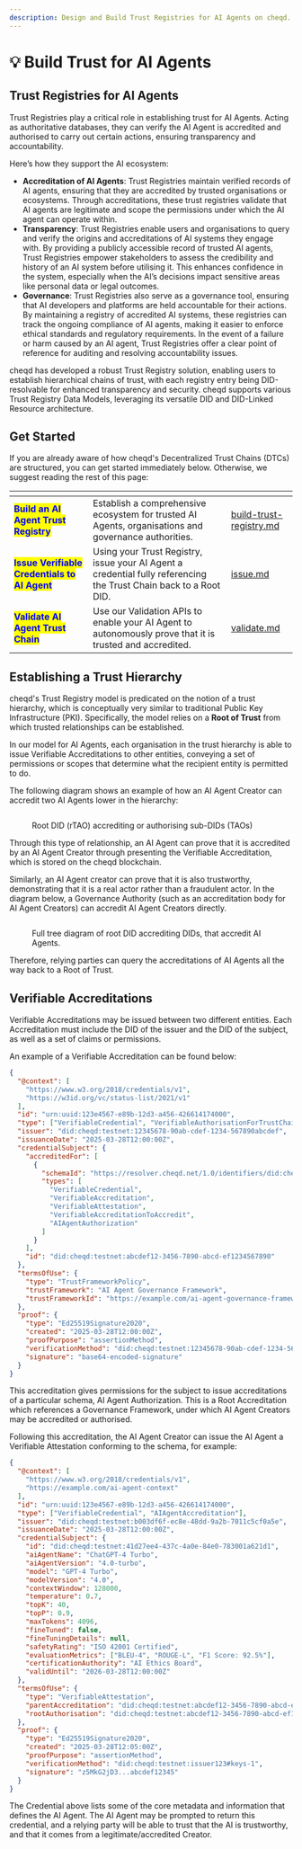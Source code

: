 ```yaml
---
description: Design and Build Trust Registries for AI Agents on cheqd.
---
```


# 💡 Build Trust for AI Agents

## Trust Registries for AI Agents <a href="#hierarchy-examples" id="hierarchy-examples"></a>

Trust Registries play a critical role in establishing trust for AI Agents. Acting as authoritative databases, they can verify the AI Agent is accredited and authorised to carry out certain actions, ensuring transparency and accountability.

Here’s how they support the AI ecosystem:

* **Accreditation of AI Agents**: Trust Registries maintain verified records of AI agents, ensuring that they are accredited by trusted organisations or ecosystems. Through accreditations, these trust registries validate that AI agents are legitimate and scope the permissions under which the AI agent can operate within.
* **Transparency**: Trust Registries enable users and organisations to query and verify the origins and accreditations of AI systems they engage with. By providing a publicly accessible record of trusted AI agents, Trust Registries empower stakeholders to assess the credibility and history of an AI system before utilising it. This enhances confidence in the system, especially when the AI’s decisions impact sensitive areas like personal data or legal outcomes.
* **Governance**: Trust Registries also serve as a governance tool, ensuring that AI developers and platforms are held accountable for their actions. By maintaining a registry of accredited AI systems, these registries can track the ongoing compliance of AI agents, making it easier to enforce ethical standards and regulatory requirements. In the event of a failure or harm caused by an AI agent, Trust Registries offer a clear point of reference for auditing and resolving accountability issues.

cheqd has developed a robust Trust Registry solution, enabling users to establish hierarchical chains of trust, with each registry entry being DID-resolvable for enhanced transparency and security. cheqd supports various Trust Registry Data Models, leveraging its versatile DID and DID-Linked Resource architecture.

## Get Started

If you are already aware of how cheqd's Decentralized Trust Chains (DTCs) are structured, you can get started immediately below. Otherwise, we suggest reading the rest of this page:

<table data-view="cards"><thead><tr><th></th><th></th><th data-hidden data-card-target data-type="content-ref"></th></tr></thead><tbody><tr><td><mark style="color:blue;"><strong>Build an AI Agent Trust Registry</strong></mark></td><td>Establish a comprehensive ecosystem for trusted AI Agents, organisations and governance authorities.</td><td><a href="build-trust-registry.md">build-trust-registry.md</a></td></tr><tr><td><mark style="color:blue;"><strong>Issue Verifiable Credentials to AI Agent</strong></mark></td><td>Using your Trust Registry, issue your AI Agent a credential fully referencing the Trust Chain back to a Root DID.</td><td><a href="issue.md">issue.md</a></td></tr><tr><td><mark style="color:blue;"><strong>Validate AI Agent Trust Chain</strong></mark></td><td>Use our Validation APIs to enable your AI Agent to autonomously prove that it is trusted and accredited.</td><td><a href="validate.md">validate.md</a></td></tr></tbody></table>

## Establishing a Trust Hierarchy <a href="#hierarchy-examples" id="hierarchy-examples"></a>

cheqd's Trust Registry model is predicated on the notion of a trust hierarchy, which is conceptually very similar to traditional Public Key Infrastructure (PKI). Specifically, the model relies on a **Root of Trust** from which trusted relationships can be established.

In our model for AI Agents, each organisation in the trust hierarchy is able to issue Verifiable Accreditations to other entities, conveying a set of permissions or scopes that determine what the recipient entity is permitted to do.&#x20;

The following diagram shows an example of how an AI Agent Creator can accredit two AI Agents lower in the hierarchy:

<figure><img src="../../.gitbook/assets/AI Agent Trust Registries.jpg" alt=""><figcaption><p>Root DID (rTAO) accrediting or authorising sub-DIDs (TAOs)</p></figcaption></figure>

Through this type of relationship, an AI Agent can prove that it is accredited by an AI Agent Creator through presenting the Verifiable Accreditation, which is stored on the cheqd blockchain.

Similarly, an AI Agent creator can prove that it is also trustworthy, demonstrating that it is a real actor rather than a fraudulent actor. In the diagram below, a Governance Authority (such as an accreditation body for AI Agent Creators) can accredit AI Agent Creators directly.

<figure><img src="../../.gitbook/assets/AI Agent Trust Registries (Governance Authority).jpg" alt=""><figcaption><p>Full tree diagram of root DID accrediting DIDs, that accredit AI Agents.</p></figcaption></figure>

Therefore, relying parties can query the accreditations of AI Agents all the way back to a Root of Trust.

## Verifiable Accreditations

Verifiable Accreditations may be issued between two different entities. Each Accreditation must include the DID of the issuer and the DID of the subject, as well as a set of claims or permissions.

An example of a Verifiable Accreditation can be found below:

```json
{
  "@context": [
    "https://www.w3.org/2018/credentials/v1",
    "https://w3id.org/vc/status-list/2021/v1"
  ],
  "id": "urn:uuid:123e4567-e89b-12d3-a456-426614174000",
  "type": ["VerifiableCredential", "VerifiableAuthorisationForTrustChain", "AIAgentAuthorization"],
  "issuer": "did:cheqd:testnet:12345678-90ab-cdef-1234-567890abcdef",
  "issuanceDate": "2025-03-28T12:00:00Z",
  "credentialSubject": {
    "accreditedFor": [
      {
        "schemaId": "https://resolver.cheqd.net/1.0/identifiers/did:cheqd:testnet:b003df6f-ec8e-48dd-9a2b-7011c5cf0a5e?resourceName=AIAgentAuthorization&resourceType=JSONSchemaValidator2020",
        "types": [
          "VerifiableCredential",
          "VerifiableAccreditation",
          "VerifiableAttestation",
          "VerifiableAccreditationToAccredit",
          "AIAgentAuthorization"
        ]
      }
    ],
    "id": "did:cheqd:testnet:abcdef12-3456-7890-abcd-ef1234567890"
  },
  "termsOfUse": {
    "type": "TrustFrameworkPolicy",
    "trustFramework": "AI Agent Governance Framework",
    "trustFrameworkId": "https://example.com/ai-agent-governance-framework"
  },
  "proof": {
    "type": "Ed25519Signature2020",
    "created": "2025-03-28T12:00:00Z",
    "proofPurpose": "assertionMethod",
    "verificationMethod": "did:cheqd:testnet:12345678-90ab-cdef-1234-567890abcdef#keys-1",
    "signature": "base64-encoded-signature"
  }
}

```

This accreditation gives permissions for the subject to issue accreditations of a particular schema, AI Agent Authorization. This is a Root Accreditation which references a Governance Framework, under which AI Agent Creators may be accredited or authorised.

Following this accreditation, the AI Agent Creator can issue the AI Agent a Verifiable Attestation conforming to the schema, for example:

```json
{
  "@context": [
    "https://www.w3.org/2018/credentials/v1",
    "https://example.com/ai-agent-context"
  ],
  "id": "urn:uuid:123e4567-e89b-12d3-a456-426614174000",
  "type": ["VerifiableCredential", "AIAgentAccreditation"],
  "issuer": "did:cheqd:testnet:b003df6f-ec8e-48dd-9a2b-7011c5cf0a5e",
  "issuanceDate": "2025-03-28T12:00:00Z",
  "credentialSubject": {
    "id": "did:cheqd:testnet:41d27ee4-437c-4a0e-84e0-783001a621d1",
    "aiAgentName": "ChatGPT-4 Turbo",
    "aiAgentVersion": "4.0-turbo",
    "model": "GPT-4 Turbo",
    "modelVersion": "4.0",
    "contextWindow": 128000,
    "temperature": 0.7,
    "topK": 40,
    "topP": 0.9,
    "maxTokens": 4096,
    "fineTuned": false,
    "fineTuningDetails": null,
    "safetyRating": "ISO 42001 Certified",
    "evaluationMetrics": ["BLEU-4", "ROUGE-L", "F1 Score: 92.5%"],
    "certificationAuthority": "AI Ethics Board",
    "validUntil": "2026-03-28T12:00:00Z"
  },
  "termsOfUse": {
    "type": "VerifiableAttestation",
    "parentAccreditation": "did:cheqd:testnet:abcdef12-3456-7890-abcd-ef1234567890?resourceName=AIAgentAuthorization&resourceType=VerifiableAuthorisationForTrustChain",
    "rootAuthorisation": "did:cheqd:testnet:abcdef12-3456-7890-abcd-ef1234567890?resourceName=AIAgentAuthorization&resourceType=VerifiableAuthorisationForTrustChain"
  },
  "proof": {
    "type": "Ed25519Signature2020",
    "created": "2025-03-28T12:05:00Z",
    "proofPurpose": "assertionMethod",
    "verificationMethod": "did:cheqd:testnet:issuer123#keys-1",
    "signature": "z5MkG2jD3...abcdef12345"
  }
}

```

The Credential above lists some of the core metadata and information that defines the AI Agent. The AI Agent may be prompted to return this credential, and a relying party will be able to trust that the AI is trustworthy, and that it comes from a legitimate/accredited Creator.
